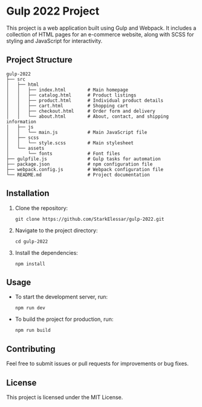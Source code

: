 # Gulp 2022 Project

This project is a web application built using Gulp and Webpack. It includes a collection of HTML pages for an e-commerce website, along with SCSS for styling and JavaScript for interactivity.

## Project Structure

```
gulp-2022
├── src
│   ├── html
│   │   ├── index.html        # Main homepage
│   │   ├── catalog.html      # Product listings
│   │   ├── product.html      # Individual product details
│   │   ├── cart.html         # Shopping cart
│   │   ├── checkout.html     # Order form and delivery
│   │   └── about.html        # About, contact, and shipping information
│   ├── js
│   │   └── main.js           # Main JavaScript file
│   ├── scss
│   │   └── style.scss        # Main stylesheet
│   └── assets
│       └── fonts             # Font files
├── gulpfile.js               # Gulp tasks for automation
├── package.json              # npm configuration file
├── webpack.config.js         # Webpack configuration file
└── README.md                 # Project documentation
```

## Installation

1. Clone the repository:
   ```
   git clone https://github.com/StarkElessar/gulp-2022.git
   ```
2. Navigate to the project directory:
   ```
   cd gulp-2022
   ```
3. Install the dependencies:
   ```
   npm install
   ```

## Usage

- To start the development server, run:
  ```
  npm run dev
  ```
- To build the project for production, run:
  ```
  npm run build
  ```

## Contributing

Feel free to submit issues or pull requests for improvements or bug fixes.

## License

This project is licensed under the MIT License.